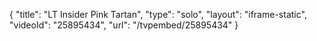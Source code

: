 {
    "title": "LT Insider Pink Tartan",
    "type": "solo",
    "layout": "iframe-static",
    "videoId": "25895434",
    "url": "\/tvpembed\/25895434"
}